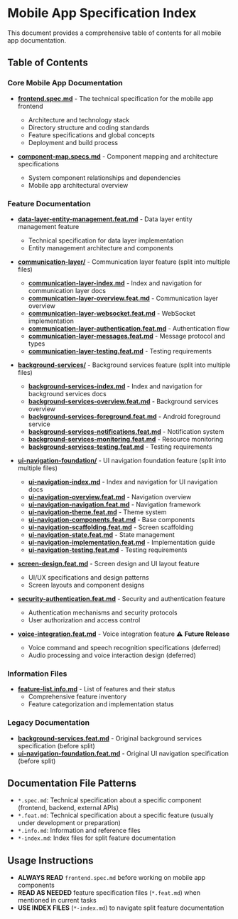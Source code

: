# Mobile App Specification Index

This document provides a comprehensive table of contents for all mobile app documentation.

## Table of Contents

### Core Mobile App Documentation

- **[frontend.spec.md](./frontend.spec.md)** - The technical specification for the mobile app frontend
  - Architecture and technology stack
  - Directory structure and coding standards
  - Feature specifications and global concepts
  - Deployment and build process

- **[component-map.specs.md](./component-map.specs.md)** - Component mapping and architecture specifications
  - System component relationships and dependencies
  - Mobile app architectural overview

### Feature Documentation

- **[data-layer-entity-management.feat.md](./data-layer-entity-management.feat.md)** - Data layer entity management feature
  - Technical specification for data layer implementation
  - Entity management architecture and components

- **[communication-layer/](./communication-layer/)** - Communication layer feature (split into multiple files)
  - **[communication-layer-index.md](./communication-layer/communication-layer-index.md)** - Index and navigation for communication layer docs
  - **[communication-layer-overview.feat.md](./communication-layer/communication-layer-overview.feat.md)** - Communication layer overview
  - **[communication-layer-websocket.feat.md](./communication-layer/communication-layer-websocket.feat.md)** - WebSocket implementation
  - **[communication-layer-authentication.feat.md](./communication-layer/communication-layer-authentication.feat.md)** - Authentication flow
  - **[communication-layer-messages.feat.md](./communication-layer/communication-layer-messages.feat.md)** - Message protocol and types
  - **[communication-layer-testing.feat.md](./communication-layer/communication-layer-testing.feat.md)** - Testing requirements

- **[background-services/](./background-services/)** - Background services feature (split into multiple files)
  - **[background-services-index.md](./background-services/background-services-index.md)** - Index and navigation for background services docs
  - **[background-services-overview.feat.md](./background-services/background-services-overview.feat.md)** - Background services overview
  - **[background-services-foreground.feat.md](./background-services/background-services-foreground.feat.md)** - Android foreground service
  - **[background-services-notifications.feat.md](./background-services/background-services-notifications.feat.md)** - Notification system
  - **[background-services-monitoring.feat.md](./background-services/background-services-monitoring.feat.md)** - Resource monitoring
  - **[background-services-testing.feat.md](./background-services/background-services-testing.feat.md)** - Testing requirements

- **[ui-navigation-foundation/](./ui-navigation-foundation/)** - UI navigation foundation feature (split into multiple files)
  - **[ui-navigation-index.md](./ui-navigation-foundation/ui-navigation-index.md)** - Index and navigation for UI navigation docs
  - **[ui-navigation-overview.feat.md](./ui-navigation-foundation/ui-navigation-overview.feat.md)** - Navigation overview
  - **[ui-navigation-navigation.feat.md](./ui-navigation-foundation/ui-navigation-navigation.feat.md)** - Navigation framework
  - **[ui-navigation-theme.feat.md](./ui-navigation-foundation/ui-navigation-theme.feat.md)** - Theme system
  - **[ui-navigation-components.feat.md](./ui-navigation-foundation/ui-navigation-components.feat.md)** - Base components
  - **[ui-navigation-scaffolding.feat.md](./ui-navigation-foundation/ui-navigation-scaffolding.feat.md)** - Screen scaffolding
  - **[ui-navigation-state.feat.md](./ui-navigation-foundation/ui-navigation-state.feat.md)** - State management
  - **[ui-navigation-implementation.feat.md](./ui-navigation-foundation/ui-navigation-implementation.feat.md)** - Implementation guide
  - **[ui-navigation-testing.feat.md](./ui-navigation-foundation/ui-navigation-testing.feat.md)** - Testing requirements

- **[screen-design.feat.md](./screen-design.feat.md)** - Screen design and UI layout feature
  - UI/UX specifications and design patterns
  - Screen layouts and component designs

- **[security-authentication.feat.md](./security-authentication.feat.md)** - Security and authentication feature
  - Authentication mechanisms and security protocols
  - User authorization and access control

- **[voice-integration.feat.md](./voice-integration.feat.md)** - Voice integration feature ⚠️ **Future Release**
  - Voice command and speech recognition specifications (deferred)
  - Audio processing and voice interaction design (deferred)

### Information Files

- **[feature-list.info.md](./feature-list.info.md)** - List of features and their status
  - Comprehensive feature inventory
  - Feature categorization and implementation status

### Legacy Documentation

- **[background-services.feat.md](./background-services.feat.md)** - Original background services specification (before split)
- **[ui-navigation-foundation.feat.md](./ui-navigation-foundation.feat.md)** - Original UI navigation specification (before split)

## Documentation File Patterns

- `*.spec.md`: Technical specification about a specific component (frontend, backend, external APIs)
- `*.feat.md`: Technical specification about a specific feature (usually under development or preparation)
- `*.info.md`: Information and reference files
- `*-index.md`: Index files for split feature documentation

## Usage Instructions

- **ALWAYS READ** `frontend.spec.md` before working on mobile app components
- **READ AS NEEDED** feature specification files (`*.feat.md`) when mentioned in current tasks
- **USE INDEX FILES** (`*-index.md`) to navigate split feature documentation